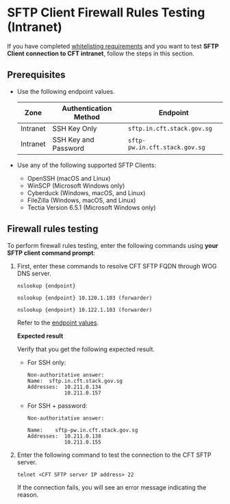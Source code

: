# SFTP Client Firewall Rules Testing (Intranet)

If you have completed [whitelisting requirements](https://docs.developer.tech.gov.sg/docs/cft-additional-docs/whitelisting) and you want to test **SFTP Client connection to CFT intranet**, follow the steps in this section.

## Prerequisites

- Use the following endpoint values.

    | Zone | Authentication Method | Endpoint | 
    | -- | -- | -- |
    | Intranet | SSH Key Only | `sftp.in.cft.stack.gov.sg` |
    | Intranet | SSH Key and Password | `sftp-pw.in.cft.stack.gov.sg` | 

- Use any of the following supported SFTP Clients:

   - OpenSSH (macOS and Linux)<br>
   - WinSCP (Microsoft Windows only)<br>
   - Cyberduck (Windows, macOS, and Linux)<br>
   - FileZilla (Windows, macOS, and Linux)<br>
   - Tectia Version 6.5.1 (Microsoft Windows only)

##  Firewall rules testing 

To perform firewall rules testing, enter the following commands using **your SFTP client command prompt**:

1. First, enter these commands to resolve CFT SFTP FQDN through WOG DNS server.

    ```
    nslookup {endpoint}
    ```

    ```
    nslookup {endpoint} 10.120.1.103 (forwarder)
    ```

    ```
    nslookup {endpoint} 10.122.1.103 (forwarder)
    ```

    Refer to the [endpoint values](#prerequisites).

    **Expected result**

    Verify that you get the following expected result.

    - For SSH only:

        ```
        Non-authoritative answer:
        Name:  sftp.in.cft.stack.gov.sg
        Addresses:  10.211.0.134
                    10.211.0.157
        ```
    - For SSH + password:

        ```
        Non-authoritative answer:

        Name:    sftp-pw.in.cft.stack.gov.sg
        Addresses:  10.211.0.138
                    10.211.0.155
        ```

2. Enter the following command to test the connection to the CFT SFTP server.

    ```
    telnet <CFT SFTP server IP address> 22
    ```

     If the connection fails, you will see an error message indicating the reason.

<!-- 
# Connectivity test

Enter the following command to connect to the CFT SFTP Server:

```
sftp <username>@<hostname>
```

username isYour SFTP Username. This is generated in Step 1: Set up the application.

-->